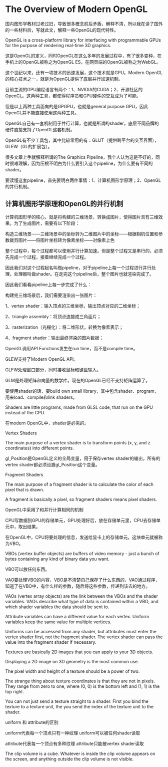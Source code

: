 # The Overview of Modern OpenGL

国内图形学教材过老过旧，导致很多概念前后矛盾，解释不清，所以我在读了国外的一些材料后，写就此文，解释一些OpenGL的现代特性。

OpenGL is a cross-platform library for interfacing with programmable GPUs for the purpose of rendering real-time 3D graphics.

这是OpenGL的定义，同时OpenGL在这么多年的发展过程中，有了很多变种，在手机上的OpenGL被称之为OpenGL ES，在网页端的OpenGL被称之为WebGL。

这个世纪以来，还有一项技术的迅速发展，这个技术就是GPU。Modern OpenGL的核心技术之一，就是为OpenGL提供了底层并行加速机制。

目前主流的GPU编程语言有两个：1、NVIDIA的CUDA；2、开源社区的OpenCL。这两种工具，都使得程序员和GPU硬件的交互成为了可能。

但是以上两种工具面向的是GPGPU，也就是general purpose GPU，因此OpenGL并不能直接使用这两种工具。

OpenGL自己有一套机制用于并行计算，也就是所谓的shader，底层不同品牌的硬件直接支持了OpenGL这套机制。

OpenGL有不少工具包，其中比较常用的有：GLUT（提供跨平台的交互界面），GLEW（GL的扩展包）。

很多文章上手就解释所谓的The Graphics Pipeline，我个人认为这是不好的，同时很难理解，因为压根不明白为什么要引入这个pipeline，为什么要有不同的shader。

要读懂这套pipeline，首先要明白两件事情：1、计算机图形学原理；2、OpenGL的并行机制。

## 计算机图形学原理和OpenGL的并行机制

计算机图形学的核心，就是将构建的三维场景，转换成图片，使得图片具有三维效果。为了生成图片，需要有以下阶段：

构造三维场景——三维场景中的坐标转为二维图片中的坐标——根据相机位置和参数裁剪图片——将图片坐标转为像素坐标——对像素上色

整个过程中，每个过程都可以使用并行计算加速。但是整个过程又是串行的，必须先完成一个过程，接着继续完成一个过程。

因此我们对这个过程起名叫做pipeline，对于pipeline上每一个过程进行并行处理，处理器叫做shader。在走完这个pipeline后，整个图片也就渲染完成了。

因此我们看看pipeline上每一步完成了什么：

构建完三维场景后，我们需要渲染出一张图片：

1、vertex shader：输入顶点的三维坐标，输出顶点对应的二维坐标；

2、triangle assembly：将顶点连接成三角面片；

3、rasterization（光栅化）：将二维形状，转换为像素表示；

4、fragment shader：输出最终渲染的图片数据；



OpenGL调用API Functions发生在run time，而不是compile time。

GLEW支持了Modern OpenGL  API。

GLFW处理窗口部分，同时接收鼠标和键盘输入。

GLM是处理矩阵和向量的数学库。现在的OpenGL已经不支持矩阵运算了。



要使用shader的话，要build own small library，其中包含shader、program，用来load、compile和link shaders。

Shaders are little programs, made from GLSL code, that run on the GPU instead of the CPU.

在modern OpenGL中，shader是必需的。



Vertex Shaders

The main purpose of a vertex shader is to transform points (x, y, and z coordinates) into different points.

gl_Position是OpenGL定义的全局变量，用于保存vertex shader的输出，所有的vertex shader都必须设置gl_Position这个变量。



Fragment Shaders

The main purpose of a fragment shader is to calculate the color of each pixel that is drawn.

A fragment is basically a pixel, so fragment shaders means pixel shaders.



OpenGL中采用了和并行计算相同的机制

CPU写数据到GPU的存储单元，GPU处理好后，放在存储单元里，CPU去存储单元中，取出结果。



在OpenGL中，CPU将要处理的信息，发送给显卡上的存储单元，这块单元就被称为VBO。

VBOs (vertex buffer objects) are buffers of video memory - just a bunch of bytes containing any kind of binary data you want.

VBO可以放任何东西。

VAO要处理VBO的内容，VBO是不清楚自己保存了什么东西的，VAO通过程序，知道了在VBO中，有什么样的参数，随后将这些参数，传递到该去的地方。

VAOs (vertex array objects) are the link between the VBOs and the shader variables. VAOs describe what type of data is contained within a VBO, and which shader variables the data should be sent to.

Attribute variables can have a different value for each vertex. Uniform variables keep the same value for multiple vertices.

Uniforms can be accessed from any shader, but attributes must enter the vertex shader first, not the fragment shader. The vertex shader can pass the value into the fragment shader if necessary.

Textures are basically 2D images that you can apply to your 3D objects.

Displaying a 2D image on 3D geometry is the most common use.

The pixel width and height of a texture should be a power of two.

The strange thing about texture coordinates is that they are not in pixels. They range from zero to one, where (0, 0) is the bottom left and (1, 1) is the top right.

You can not just send a texture straight to a shader. First you bind the texture to a texture unit, the you send the index of the texture unit to the shader.

uniform 和 attribute的区别

uniform代表每一个顶点只有一种纹理 uniform可以被任何shader读取

attribute代表每一个顶点有多种纹理 attribute只能被vertex shader读取

The clip volume is a cube. Whatever is inside the clip volume appears on the screen, and anything outside the clip volume is not visible.